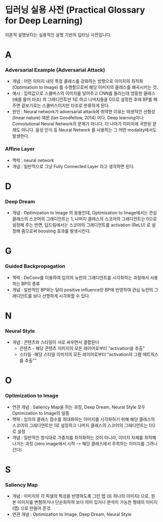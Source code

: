 # 딥러닝 실용 사전 (Practical Glossary for Deep Learning)
이론적 설명보다는 실용적인 설명 기반의 딥러닝 사전입니다.

# A

### Adversarial Example (Adversarial Attack)
* 개념 : 어떤 이미지 내의 특정 클래스를 강화하는 방향으로 이미지의 최적화 (Optimiatioin to Image) 를 수행함으로써 해당 이미지의 클래스를 왜곡시키는 것.
* 예시 : 입력값으로 스쿨버스의 이미지를 넣어주고 CNN를 돌리는데 엉뚱한 클래스 (예를 들어 타조) 의 그래디언트만 1로 하고 나머지들을 0으로 설정한 후에 BP를 해 주면 겉보기로는 스쿨버스이지만 타조로 분류하게 된다. 
* 원인 : Neural network가 adversarial attack에 취약한 이유는 태생적인 선형성 (linear nature) 때문 (Ian Goodfellow, 2014) 이다. Deep learning이나 Convolutional Neural Network의 문제가 아니다. 더 나아가 이미지에 국한된 문제도 아니다. 음성 인식 등 Neural Network 를 사용하는 그 어떤 modality에서도 발생한다.


### Affine Layer
* 맥락 : neural network
* 개념 : 일반적으로 그냥 Fully Connected Layer 라고 생각하면 된다.

# D

### Deep Dream
* 개념 : Optimization to Image 의 응용인데, Optimization to Image에서는 관심 클래스의 스코어의 그래디언트는 1, 나머지 클래스의 스코어의 그래디언트는 0으로 설정해 주는 반면, 딥드림에서는 스코어의 그래디언트를 activation (ReLU) 로 설정해 줌으로써 boosting 효과를 발생시킨다.

# G

### Guided Backpropagation
* 맥락 : DeConv를 이용하여 임의의 뉴런의 그래디언트를 시각화하는 과정애서 사용하는 BP의 종류
* 개념 : 일반적인 BP와는 달리 positive influence만 BP에 반영하여 관심 뉴런의 그래디언트를 보다 선명하게 시각화할 수 있다.

# N

### Neural Style
* 개념 : 콘텐츠와 스타일이 서로 싸우면서 결합된다
    * 콘텐츠 - 해당 콘텐츠 이미지의 모든 레이어로부터 "activation을 추출"
    * 스타일 -해당 스타일 이미지의 모든 레이어로부터 "activation의 그램 매트릭스를 추출""

# O

### Optimization to Image
* 연관 개념 : Saliency Map을 하는 과정, Deep Dream, Neural Style 모두 Optimization to Image의 일종
* 맥락 : 임의의 클래스 점수를 최대화하는 이미지를 시각화하기 위해 해당 클래스의 스코어의 그래디언트만 1로 설정하고 나머지 클래스의 스코어의 그래디언트는 0으로 설정
* 개념 : 일반적인 방식대로 가중치를 최적화하는 것이 아니라, 이미지 자체를 최적해 나가는 과정 (zero image에서 시작 -> 해당 클래스에서 주목하는 이미지를 그려나간다)

# S

### Saliency Map
* 개념 : 이미지의 각 픽셀의 특성을 반영하도록 그린 맵 (또 하나의 이미지) 으로, 원본 이미지를 변형하거나 단순화하여 보다 의미 있거나 분석이 가능한 형태의 이미지 (맵) 으로 만들어 준것.
* 연관 개념 : Optimization to Image, Deep Dream, Neural Style

